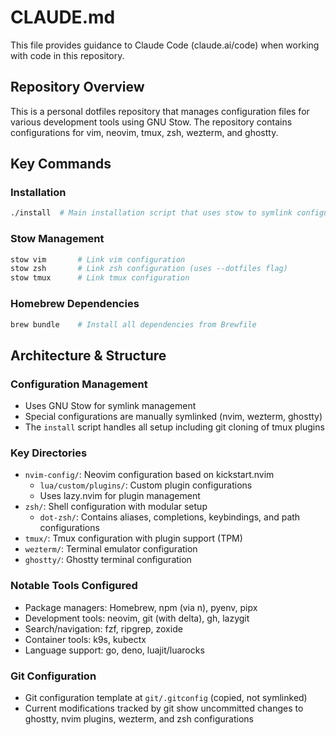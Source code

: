 # CLAUDE.md

This file provides guidance to Claude Code (claude.ai/code) when working with code in this repository.

## Repository Overview

This is a personal dotfiles repository that manages configuration files for various development tools using GNU Stow. The repository contains configurations for vim, neovim, tmux, zsh, wezterm, and ghostty.

## Key Commands

### Installation
```bash
./install  # Main installation script that uses stow to symlink configurations
```

### Stow Management
```bash
stow vim       # Link vim configuration
stow zsh       # Link zsh configuration (uses --dotfiles flag)
stow tmux      # Link tmux configuration
```

### Homebrew Dependencies
```bash
brew bundle    # Install all dependencies from Brewfile
```

## Architecture & Structure

### Configuration Management
- Uses GNU Stow for symlink management
- Special configurations are manually symlinked (nvim, wezterm, ghostty)
- The `install` script handles all setup including git cloning of tmux plugins

### Key Directories
- `nvim-config/`: Neovim configuration based on kickstart.nvim
  - `lua/custom/plugins/`: Custom plugin configurations
  - Uses lazy.nvim for plugin management
- `zsh/`: Shell configuration with modular setup
  - `dot-zsh/`: Contains aliases, completions, keybindings, and path configurations
- `tmux/`: Tmux configuration with plugin support (TPM)
- `wezterm/`: Terminal emulator configuration
- `ghostty/`: Ghostty terminal configuration

### Notable Tools Configured
- Package managers: Homebrew, npm (via n), pyenv, pipx
- Development tools: neovim, git (with delta), gh, lazygit
- Search/navigation: fzf, ripgrep, zoxide
- Container tools: k9s, kubectx
- Language support: go, deno, luajit/luarocks

### Git Configuration
- Git configuration template at `git/.gitconfig` (copied, not symlinked)
- Current modifications tracked by git show uncommitted changes to ghostty, nvim plugins, wezterm, and zsh configurations